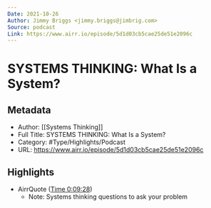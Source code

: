 ```yaml
---
Date: 2021-10-26
Author: Jimmy Briggs <jimmy.briggs@jimbrig.com>
Source: podcast
Link: https://www.airr.io/episode/5d1d03cb5cae25de51e2096c
---
```

# SYSTEMS THINKING: What Is a System?

## Metadata
- Author: [[Systems Thinking]]
- Full Title: SYSTEMS THINKING: What Is a System?
- Category: #Type/Highlights/Podcast
- URL: https://www.airr.io/episode/5d1d03cb5cae25de51e2096c

## Highlights
- AirrQuote ([Time 0:09:28](https://www.airr.io/quote/600fbe7abe59650411dab49b))
    - Note: Systems thinking questions to ask your problem
